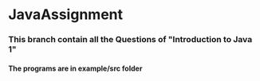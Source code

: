 # JavaAssignment

### This branch contain all the Questions of "Introduction to Java 1"

#### The programs are in example/src folder
